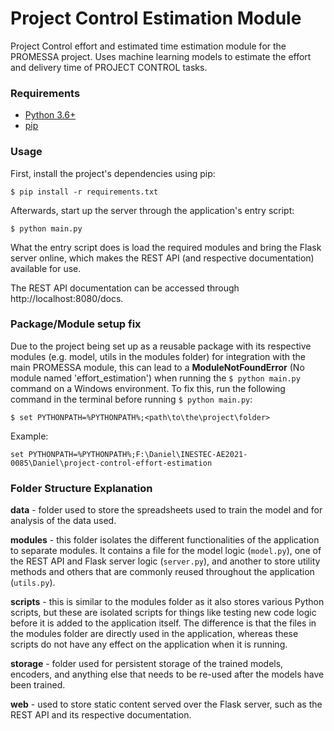 # Project Control Estimation Module

Project Control effort and estimated time estimation module for the PROMESSA project. Uses machine learning models to estimate the effort and delivery time of PROJECT CONTROL tasks.

### Requirements

* [Python 3.6+](https://www.python.org/)
* [pip](https://pypi.org/project/pip/)

### Usage

First, install the project's dependencies using pip:

```
$ pip install -r requirements.txt
```

Afterwards, start up the server through the application's entry script:

```
$ python main.py
```

What the entry script does is load the required modules and bring the Flask server online, which makes the REST API (and respective documentation) available for use.

The REST API documentation can be accessed through http://localhost:8080/docs.

### Package/Module setup fix

Due to the project being set up as a reusable package with its respective modules (e.g. model, utils in the modules folder) for integration with the main PROMESSA module, this can lead to a **ModuleNotFoundError** (No module named 'effort_estimation') when running the ```$ python main.py``` command on a Windows environment. To fix this, run the following command in the terminal before running ```$ python main.py```:

```
$ set PYTHONPATH=%PYTHONPATH%;<path\to\the\project\folder>
```

Example:

```
set PYTHONPATH=%PYTHONPATH%;F:\Daniel\INESTEC-AE2021-0085\Daniel\project-control-effort-estimation
```

### Folder Structure Explanation

**data** - folder used to store the spreadsheets used to train the model and for analysis of the data used.

**modules** - this folder isolates the different functionalities of the application to separate modules. It contains a file for the model logic (`model.py`), one of the REST API and Flask server logic (`server.py`), and another to store utility methods and others that are commonly reused throughout the application (`utils.py`).

**scripts** - this is similar to the modules folder as it also stores various Python scripts, but these are isolated scripts for things like testing new code logic before it is added to the application itself. The difference is that the files in the modules folder are directly used in the application, whereas these scripts do not have any effect on the application when it is running.

**storage** - folder used for persistent storage of the trained models, encoders, and anything else that needs to be re-used after the models have been trained.

**web** - used to store static content served over the Flask server, such as the REST API and its respective documentation.